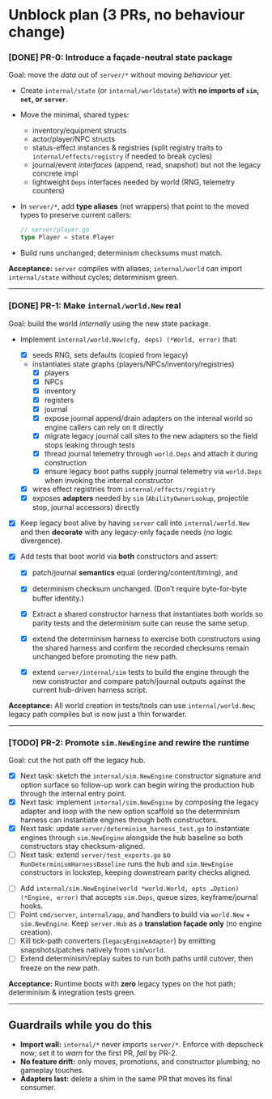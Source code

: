 # Unblock plan (3 PRs, no behaviour change)

### [DONE] PR-0: Introduce a façade-neutral state package

Goal: move the *data* out of `server/*` without moving *behaviour* yet.

* Create `internal/state` (or `internal/worldstate`) with **no imports of `sim`, `net`, or `server`**.
* Move the minimal, shared types:

  * inventory/equipment structs
  * actor/player/NPC structs
  * status-effect instances & registries (split registry traits to `internal/effects/registry` if needed to break cycles)
  * journal/event *interfaces* (append, read, snapshot) but not the legacy concrete impl
  * lightweight `Deps` interfaces needed by world (RNG, telemetry counters)
* In `server/*`, add **type aliases** (not wrappers) that point to the moved types to preserve current callers:

  ```go
  // server/player.go
  type Player = state.Player
  ```
* Build runs unchanged; determinism checksums must match.

**Acceptance:** `server` compiles with aliases; `internal/world` can import `internal/state` without cycles; determinism green.

---

### [DONE] PR-1: Make `internal/world.New` real

Goal: build the world *internally* using the new state package.

* Implement `internal/world.New(cfg, deps) (*World, error)` that:

  * [x] seeds RNG, sets defaults (copied from legacy)
  * instantiates state graphs (players/NPCs/inventory/registries)
    - [x] players
    - [x] NPCs
    - [x] inventory
    - [x] registers
    - [x] journal
    - [x] expose journal append/drain adapters on the internal world so engine callers can rely on it directly
    - [x] migrate legacy journal call sites to the new adapters so the field stops leaking through tests
    - [x] thread journal telemetry through `world.Deps` and attach it during construction
    - [x] ensure legacy boot paths supply journal telemetry via `world.Deps` when invoking the internal constructor
  * [x] wires effect registries from `internal/effects/registry`
  * [x] exposes **adapters** needed by `sim` (`AbilityOwnerLookup`, projectile stop, journal accessors) directly
* [x] Keep legacy boot alive by having `server` call into `internal/world.New` and then **decorate** with any legacy-only façade needs (no logic divergence).
* [x] Add tests that boot world via **both** constructors and assert:

  * [x] patch/journal **semantics** equal (ordering/content/timing), and
  * [x] determinism checksum unchanged.
    (Don’t require byte-for-byte buffer identity.)
  * [x] Extract a shared constructor harness that instantiates both worlds so parity tests and the determinism suite can reuse the same setup.

  * [x] extend the determinism harness to exercise both constructors using the shared harness and confirm the recorded checksums remain unchanged before promoting the new path.

  * [x] extend `server/internal/sim` tests to build the engine through the new constructor and compare patch/journal outputs against the current hub-driven harness script.

**Acceptance:** All world creation in tests/tools can use `internal/world.New`; legacy path compiles but is now just a thin forwarder.

---

### [TODO] PR-2: Promote `sim.NewEngine` and rewire the runtime

Goal: cut the hot path off the legacy hub.

- [x] Next task: sketch the `internal/sim.NewEngine` constructor signature and option surface so follow-up work can begin wiring the production hub through the internal entry point.
- [x] Next task: implement `internal/sim.NewEngine` by composing the legacy adapter and loop with the new option scaffold so the determinism harness can instantiate engines through both constructors.
- [x] Next task: update `server/determinism_harness_test.go` to instantiate engines through `sim.NewEngine` alongside the hub baseline so both constructors stay checksum-aligned.
- [ ] Next task: extend `server/test_exports.go` so `RunDeterminismHarnessBaseline` runs the hub and `sim.NewEngine` constructors in lockstep, keeping downstream parity checks aligned.

* [ ] Add `internal/sim.NewEngine(world *world.World, opts …Option) (*Engine, error)` that accepts `sim.Deps`, queue sizes, keyframe/journal hooks.
* [ ] Point `cmd/server`, `internal/app`, and handlers to build via `world.New` + `sim.NewEngine`.
  Keep `server.Hub` as a **translation façade only** (no engine creation).
* [ ] Kill tick-path converters (`legacyEngineAdapter`) by emitting snapshots/patches natively from `sim`/`world`.
* [ ] Extend determinism/replay suites to run both paths until cutover, then freeze on the new path.

**Acceptance:** Runtime boots with **zero** legacy types on the hot path; determinism & integration tests green.

---

## Guardrails while you do this

* **Import wall:** `internal/*` never imports `server/*`. Enforce with depscheck now; set it to *warn* for the first PR, *fail* by PR-2.
* **No feature drift:** only moves, promotions, and constructor plumbing; no gameplay touches.
* **Adapters last:** delete a shim in the same PR that moves its final consumer.
